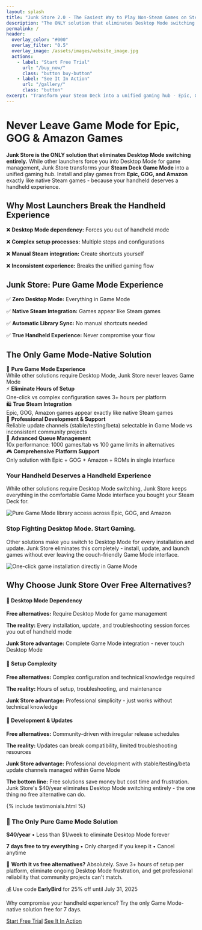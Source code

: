 ```yaml
---
layout: splash
title: "Junk Store 2.0 - The Easiest Way to Play Non-Steam Games on Steam Deck"
description: "The ONLY solution that eliminates Desktop Mode switching entirely. Play Epic, GOG & Amazon games directly in Steam Deck Game Mode. 7-day trial."
permalink: /
header:
  overlay_color: "#000"
  overlay_filter: "0.5"
  overlay_image: /assets/images/website_image.jpg
  actions:
    - label: "Start Free Trial"
      url: "/buy_now/"
      class: "button buy-button"
    - label: "See It In Action"
      url: "/gallery/"
      class: "button"
excerpt: "Transform your Steam Deck into a unified gaming hub - Epic, GOG & Amazon games work exactly like native Steam games"
---
```


<h1>Never Leave Game Mode for Epic, GOG & Amazon Games</h1>

<section class="seo-intro">
  <p><strong>Junk Store is the ONLY solution that eliminates Desktop Mode switching entirely.</strong> While other launchers force you into Desktop Mode for game management, Junk Store transforms your <strong>Steam Deck Game Mode</strong> into a unified gaming hub. Install and play games from <strong>Epic, GOG, and Amazon</strong> exactly like native Steam games - because your handheld deserves a handheld experience.</p>
</section>

<section class="problem-solution">
  <div class="problem-box">
    <h2>Why Most Launchers Break the Handheld Experience</h2>
    <div class="problem-points">
      <p>❌ <strong>Desktop Mode dependency:</strong> Forces you out of handheld mode</p>
      <p>❌ <strong>Complex setup processes:</strong> Multiple steps and configurations</p>
      <p>❌ <strong>Manual Steam integration:</strong> Create shortcuts yourself</p>
      <p>❌ <strong>Inconsistent experience:</strong> Breaks the unified gaming flow</p>
    </div>
  </div>
  <div class="solution-box">
    <h2>Junk Store: Pure Game Mode Experience</h2>
    <div class="solution-points">
      <p>✅ <strong>Zero Desktop Mode:</strong> Everything in Game Mode</p>
      <p>✅ <strong>Native Steam Integration:</strong> Games appear like Steam games</p>
      <p>✅ <strong>Automatic Library Sync:</strong> No manual shortcuts needed</p>
      <p>✅ <strong>True Handheld Experience:</strong> Never compromise your flow</p>
    </div>
  </div>
</section>

<section class="key-features">
  <h2>The Only Game Mode-Native Solution</h2>
  <div class="features-grid">
    <div class="feature">🚀 <strong>Pure Game Mode Experience</strong><br><span class="feature-detail">While other solutions require Desktop Mode, Junk Store never leaves Game Mode</span></div>
    <div class="feature">⚡ <strong>Eliminate Hours of Setup</strong><br><span class="feature-detail">One-click vs complex configuration saves 3+ hours per platform</span></div>  
    <div class="feature">🛍️ <strong>True Steam Integration</strong><br><span class="feature-detail">Epic, GOG, Amazon games appear exactly like native Steam games</span></div>
    <div class="feature">🔧 <strong>Professional Development & Support</strong><br><span class="feature-detail">Reliable update channels (stable/testing/beta) selectable in Game Mode vs inconsistent community projects</span></div>
    <div class="feature">💾 <strong>Advanced Queue Management</strong><br><span class="feature-detail">10x performance: 1000 games/tab vs 100 game limits in alternatives</span></div>
    <div class="feature">🎮 <strong>Comprehensive Platform Support</strong><br><span class="feature-detail">Only solution with Epic + GOG + Amazon + ROMs in single interface</span></div>
  </div>
</section>

<section class="screenshot-section">
  <div class="screenshot-box">
    <div class="screenshot-text">
      <h3>Your Handheld Deserves a Handheld Experience</h3>
      <p>While other solutions require Desktop Mode switching, Junk Store keeps everything in the comfortable Game Mode interface you bought your Steam Deck for.</p>
    </div>
    <img src="{{ '/assets/images/landing/LibrariesNew.gif' | relative_url }}" alt="Pure Game Mode library access across Epic, GOG, and Amazon">
  </div>
</section>

<section class="screenshot-section">
  <div class="screenshot-box">
   <div class="screenshot-text">
      <h3>Stop Fighting Desktop Mode. Start Gaming.</h3>
      <p>Other solutions make you switch to Desktop Mode for every installation and update. Junk Store eliminates this completely - install, update, and launch games without ever leaving the couch-friendly Game Mode interface.</p>
    </div>
    <img src="{{ '/assets/images/landing/Install.gif' | relative_url }}" alt="One-click game installation directly in Game Mode">
  </div>
</section>

<section class="competitive-comparison">
  <h2>Why Choose Junk Store Over Free Alternatives?</h2>
  <div class="comparison-grid">
    <div class="comparison-item">
      <h4>🎯 Desktop Mode Dependency</h4>
      <p><strong>Free alternatives:</strong> Require Desktop Mode for game management</p>
      <p><strong>The reality:</strong> Every installation, update, and troubleshooting session forces you out of handheld mode</p>
      <p><strong>Junk Store advantage:</strong> Complete Game Mode integration - never touch Desktop Mode</p>
    </div>
    <div class="comparison-item">
      <h4>🎯 Setup Complexity</h4>
      <p><strong>Free alternatives:</strong> Complex configuration and technical knowledge required</p>
      <p><strong>The reality:</strong> Hours of setup, troubleshooting, and maintenance</p>
      <p><strong>Junk Store advantage:</strong> Professional simplicity - just works without technical knowledge</p>
    </div>
    <div class="comparison-item">
      <h4>🎯 Development & Updates</h4>
      <p><strong>Free alternatives:</strong> Community-driven with irregular release schedules</p>
      <p><strong>The reality:</strong> Updates can break compatibility, limited troubleshooting resources</p>
      <p><strong>Junk Store advantage:</strong> Professional development with stable/testing/beta update channels managed within Game Mode</p>
    </div>
  </div>
  <div class="comparison-conclusion">
    <p><strong>The bottom line:</strong> Free solutions save money but cost time and frustration. Junk Store's $40/year eliminates Desktop Mode switching entirely - the one thing no free alternative can do.</p>
  </div>
</section>

{% include testimonials.html %}

<section class="pricing-highlight">
  <div class="pricing-box">
    <h3>🚀 The Only Pure Game Mode Solution</h3>
    <p class="price-text"><strong>$40/year</strong> • Less than $1/week to eliminate Desktop Mode forever</p>
    <p class="trial-text"><strong>7 days free to try everything</strong> • Only charged if you keep it • Cancel anytime</p>
    <p class="value-text">💯 <strong>Worth it vs free alternatives?</strong> Absolutely. Save 3+ hours of setup per platform, eliminate ongoing Desktop Mode frustration, and get professional reliability that community projects can't match.</p>
    <p class="discount-text">💰 Use code <strong>EarlyBird</strong> for 25% off until July&nbsp;31,&nbsp;2025</p>
    <p class="fence-text">Why compromise your handheld experience? Try the only Game Mode-native solution free for 7 days.</p>
    <div class="pricing-cta">
      <a href="/buy_now/" class="button buy-button">Start Free Trial</a>
      <a href="/gallery/" class="button button-secondary">See It In Action</a>
    </div>
  </div>
</section>